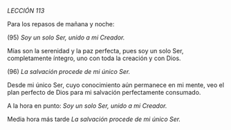 *LECCIÓN 113*

Para los repasos de mañana y noche:

(95) *Soy un solo Ser, unido a mi Creador.*

Mías son la serenidad y la paz perfecta, pues soy un solo Ser, completamente íntegro, uno con toda la creación y con Dios.


(96) *La salvación procede de mi único Ser.*

Desde mi único Ser, cuyo conocimiento aún permanece en mi mente, veo el plan perfecto de Dios para mi salvación perfectamente consumado.


A la hora en punto:
*Soy un solo Ser, unido a mi Creador.*

Media hora más tarde
*La salvación procede de mi único Ser.*